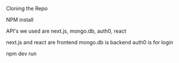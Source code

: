 Cloning the Repo

NPM install

API's we used are next.js, mongo.db, auth0, react

next.js and react are frontend
mongo.db is backend
auth0 is for login

npm dev run